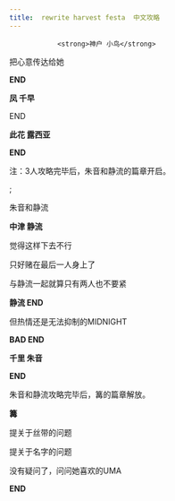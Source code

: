 ```yaml
---
title:  rewrite harvest festa  中文攻略
---
```


                <strong>神户 小鸟</strong>



把心意传达给她



<strong>END</strong>



<strong>凤 千早</strong>



END



<strong>此花 露西亚</strong>



<strong>END</strong>



注：3人攻略完毕后，朱音和静流的篇章开启。



 ;



朱音和静流



<strong>中津 静流</strong>



觉得这样下去不行



只好赌在最后一人身上了



与静流一起就算只有两人也不要紧



<strong>静流 END</strong>



但热情还是无法抑制的MIDNIGHT



<strong>BAD END</strong>



<strong>千里 朱音</strong>



<strong>END</strong>



朱音和静流攻略完毕后，篝的篇章解放。



<strong>篝</strong>



提关于丝带的问题



提关于名字的问题



没有疑问了，问问她喜欢的UMA



<strong>END</strong>


              

